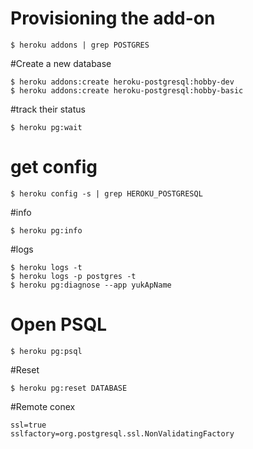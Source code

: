 # Provisioning the add-on
``` shelscript
$ heroku addons | grep POSTGRES
```

#Create a new database
``` shelscript
$ heroku addons:create heroku-postgresql:hobby-dev
$ heroku addons:create heroku-postgresql:hobby-basic
```

#track their status
``` shelscript
$ heroku pg:wait
```

# get config
``` shelscript
$ heroku config -s | grep HEROKU_POSTGRESQL
``` 

#info
``` shelscript
$ heroku pg:info
```

#logs
``` shelscript
$ heroku logs -t
$ heroku logs -p postgres -t
$ heroku pg:diagnose --app yukApName
```

# Open PSQL
``` shelscript
$ heroku pg:psql
```

#Reset
``` shelscript
$ heroku pg:reset DATABASE
```

#Remote conex
```shelscript
ssl=true
sslfactory=org.postgresql.ssl.NonValidatingFactory
```
